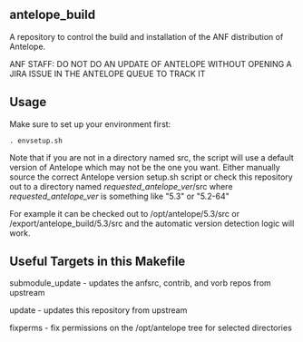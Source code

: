 antelope_build
--------------

A repository to control the build and installation of the ANF distribution of
Antelope.


ANF STAFF:
DO NOT DO AN UPDATE OF ANTELOPE WITHOUT OPENING A JIRA ISSUE IN THE ANTELOPE
QUEUE TO TRACK IT

Usage
------

Make sure to set up your environment first:

    . envsetup.sh

Note that if you are not in a directory named src, the script will use a
default version of Antelope which may not be the one you want. Either manually
source the correct Antelope version setup.sh script or check this repository
out to a directory named _requested_antelope_ver_/src where
_requested_antelope_ver_ is something like "5.3" or "5.2-64"

For example it can be checked out to /opt/antelope/5.3/src or
/export/antelope_build/5.3/src and the automatic version detection logic will
work.

Useful Targets in this Makefile
-------------------------------

submodule_update - updates the anfsrc, contrib, and vorb repos from upstream

update - updates this repository from upstream

fixperms - fix permissions on the /opt/antelope tree for selected directories
